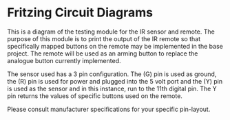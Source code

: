 Fritzing Circuit Diagrams
=========================

This is a diagram of the testing module for the IR sensor and remote. The purpose of this module is to print the output of the IR remote so that specifically mapped buttons on the remote may be implemented in the base project. The remote will be used as an arming button to replace the analogue button currently implemented.

The sensor used has a 3 pin configuration. The (G) pin is used as ground, the (R) pin is used for power and plugged into the 5 volt port and the (Y) pin is used as the sensor and in this instance, run to the 11th digital pin. The Y pin returns the values of specific buttons used on the remote.

Please consult manufacturer specifications for your specific pin-layout.
